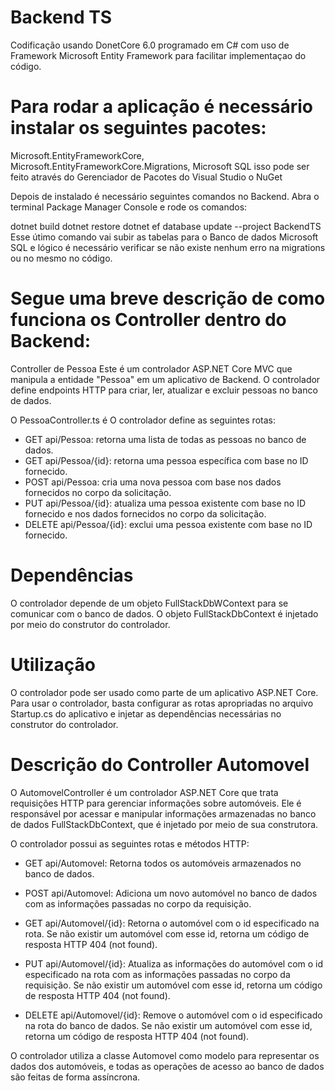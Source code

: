 # Backend TS

Codificação usando DonetCore 6.0 programado em C# com uso de Framework Microsoft Entity Framework para facilitar implementaçao do código.

# Para rodar a aplicação é necessário instalar os seguintes pacotes:
Microsoft.EntityFrameworkCore, Microsoft.EntityFrameworkCore.Migrations, Microsoft SQL isso pode ser feito através do Gerenciador de Pacotes do Visual Studio o NuGet

Depois de instalado é necessário seguintes comandos no Backend. Abra o terminal Package Manager Console e rode os comandos:

dotnet build
dotnet restore
dotnet ef database update --project BackendTS
Esse útimo comando vai subir as tabelas para o Banco de dados Microsoft SQL e lógico é necessário verificar se não existe nenhum erro na migrations ou no mesmo no código.

# Segue uma breve descrição de como funciona os Controller dentro do Backend:

Controller de Pessoa
Este é um controlador ASP.NET Core MVC que manipula a entidade "Pessoa" em um aplicativo de Backend. O controlador define endpoints HTTP para criar, ler, atualizar e excluir pessoas no banco de dados.

O PessoaController.ts é O controlador define as seguintes rotas:

- GET api/Pessoa: retorna uma lista de todas as pessoas no banco de dados.
- GET api/Pessoa/{id}: retorna uma pessoa específica com base no ID fornecido.
- POST api/Pessoa: cria uma nova pessoa com base nos dados fornecidos no corpo da solicitação.
- PUT api/Pessoa/{id}: atualiza uma pessoa existente com base no ID fornecido e nos dados fornecidos no corpo da solicitação.
- DELETE api/Pessoa/{id}: exclui uma pessoa existente com base no ID fornecido.

# Dependências
O controlador depende de um objeto FullStackDbWContext para se comunicar com o banco de dados. O objeto FullStackDbContext é injetado por meio do construtor do controlador.

# Utilização
O controlador pode ser usado como parte de um aplicativo ASP.NET Core. Para usar o controlador, basta configurar as rotas apropriadas no arquivo Startup.cs do aplicativo e injetar as dependências necessárias no construtor do controlador.

# Descrição do Controller Automovel
O AutomovelController é um controlador ASP.NET Core que trata requisições HTTP para gerenciar informações sobre automóveis. Ele é responsável por acessar e manipular informações armazenadas no banco de dados FullStackDbContext, que é injetado por meio de sua construtora.

O controlador possui as seguintes rotas e métodos HTTP:

- GET api/Automovel: Retorna todos os automóveis armazenados no banco de dados.

- POST api/Automovel: Adiciona um novo automóvel no banco de dados com as informações passadas no corpo da requisição.

- GET api/Automovel/{id}: Retorna o automóvel com o id especificado na rota. Se não existir um automóvel com esse id, retorna um código de resposta HTTP 404 (not found).

- PUT api/Automovel/{id}: Atualiza as informações do automóvel com o id especificado na rota com as informações passadas no corpo da requisição. Se não existir um automóvel com esse id, retorna um código de resposta HTTP 404 (not found).

- DELETE api/Automovel/{id}: Remove o automóvel com o id especificado na rota do banco de dados. Se não existir um automóvel com esse id, retorna um código de resposta HTTP 404 (not found).

O controlador utiliza a classe Automovel como modelo para representar os dados dos automóveis, e todas as operações de acesso ao banco de dados são feitas de forma assíncrona.
